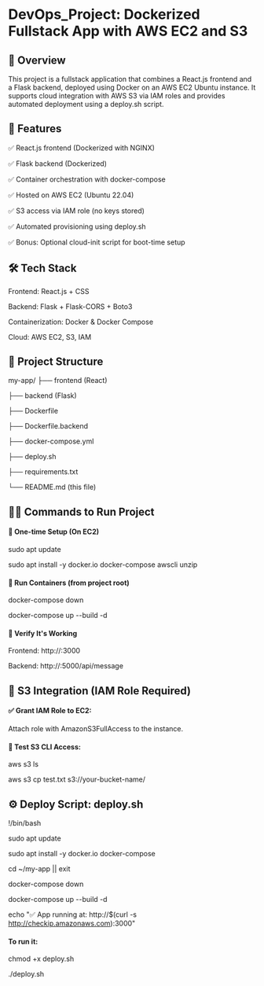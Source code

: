 # DevOps_Project: Dockerized Fullstack App with AWS EC2 and S3

## 📌 Overview

This project is a fullstack application that combines a React.js frontend and a Flask backend, deployed using Docker on an AWS EC2 Ubuntu instance. It supports cloud integration with AWS S3 via IAM roles and provides automated deployment using a deploy.sh script.

## 🚀 Features

✅ React.js frontend (Dockerized with NGINX)

✅ Flask backend (Dockerized)

✅ Container orchestration with docker-compose

✅ Hosted on AWS EC2 (Ubuntu 22.04)

✅ S3 access via IAM role (no keys stored)

✅ Automated provisioning using deploy.sh

✅ Bonus: Optional cloud-init script for boot-time setup

## 🛠️ Tech Stack

Frontend: React.js + CSS

Backend: Flask + Flask-CORS + Boto3

Containerization: Docker & Docker Compose

Cloud: AWS EC2, S3, IAM


## 📁 Project Structure

my-app/
├── frontend (React)

├── backend (Flask)

├── Dockerfile

├── Dockerfile.backend

├── docker-compose.yml

├── deploy.sh

├── requirements.txt

└── README.md (this file)


## 🧑‍💻 Commands to Run Project

#### 🧾 One-time Setup (On EC2)

sudo apt update

sudo apt install -y docker.io docker-compose awscli unzip

#### 🚢 Run Containers (from project root)

docker-compose down

docker-compose up --build -d

#### 🧪 Verify It's Working

Frontend: http://:3000

Backend: http://:5000/api/message


## 🔐 S3 Integration (IAM Role Required)

#### ✅ Grant IAM Role to EC2:

Attach role with AmazonS3FullAccess to the instance.

#### 🧪 Test S3 CLI Access:

aws s3 ls

aws s3 cp test.txt s3://your-bucket-name/


## ⚙️ Deploy Script: deploy.sh

!/bin/bash

sudo apt update

sudo apt install -y docker.io docker-compose

cd ~/my-app || exit

docker-compose down

docker-compose up --build -d

echo "✅ App running at: http://$(curl -s http://checkip.amazonaws.com):3000"

#### To run it:

chmod +x deploy.sh

./deploy.sh
